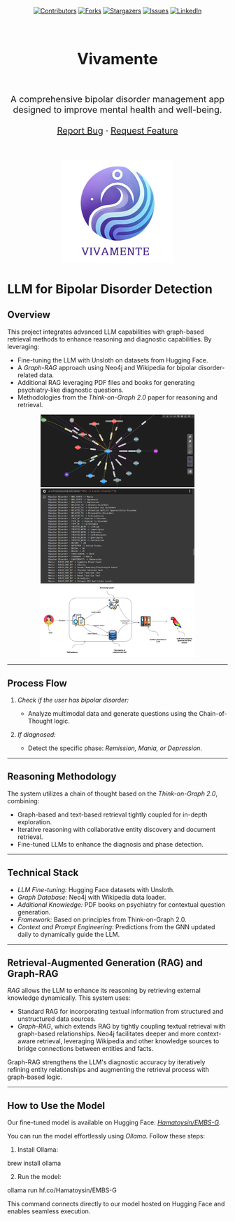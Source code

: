 
<div align="center">

[![Contributors][contributors-shield]][contributors-url]
[![Forks][forks-shield]][forks-url]
[![Stargazers][stars-shield]][stars-url]
[![Issues][issues-shield]][issues-url]
[![LinkedIn][linkedin-shield]](https://www.linkedin.com/in/ahmed-essouaied)
</div>

<!-- PROJECT LOGO -->
<br />
<div align="center">
    <h1 style="font-size:35px">Vivamente <br></h1>
    <br>
    <p style="font-size:20px" align="center">
        A comprehensive bipolar disorder management app designed to improve mental health and well-being.
    <br>
    <br>
    <a href="https://github.com/ahmedessouaied/TSYP12_VIVAMENTE/issues/new?labels=bug&template=bug-report---.md">Report Bug</a>
    ·
    <a href="https://github.com/ahmedessouaied/TSYP12_VIVAMENTE/issues/new?labels=enhancement&template=feature-request---.md">Request Feature</a>
  </p>
  <br><br>
  <a href="https://github.com/ahmedessouaied/TSYP12_VIVAMENTE">
    <img src="./images/logo.png" alt="Logo" width="256px">
  </a>
</div>

# LLM for Bipolar Disorder Detection

## Overview
This project integrates advanced LLM capabilities with graph-based retrieval methods to enhance reasoning and diagnostic capabilities. By leveraging:

- Fine-tuning the LLM with Unsloth on datasets from Hugging Face.
- A *Graph-RAG* approach using Neo4j and Wikipedia for bipolar disorder-related data.
- Additional RAG leveraging PDF files and books for generating psychiatry-like diagnostic questions.
- Methodologies from the *Think-on-Graph 2.0* paper for reasoning and retrieval.

<div style="display:flex;flex-direction:column;justify-content:center;" align="center">
      <div>
        <img  width="70%" src="./images/GraphRAG.png" alt="First Page">
      </div>
      <div>
        <img  width="70%" src="./images/GraphRAG(1).png" alt="First Page">
      </div>
      <div>
        <img  width="70%" src="./images/GraphRAG(3).png" alt="First Page">
      </div>
</div>

---

## Process Flow
1. *Check if the user has bipolar disorder:*
   - Analyze multimodal data and generate questions using the Chain-of-Thought logic.

2. *If diagnosed:*
   - Detect the specific phase: *Remission, Mania, or Depression*.

---

## Reasoning Methodology
The system utilizes a chain of thought based on the *Think-on-Graph 2.0*, combining:

- Graph-based and text-based retrieval tightly coupled for in-depth exploration.
- Iterative reasoning with collaborative entity discovery and document retrieval.
- Fine-tuned LLMs to enhance the diagnosis and phase detection.

---

## Technical Stack

- *LLM Fine-tuning:* Hugging Face datasets with Unsloth.
- *Graph Database:* Neo4j with Wikipedia data loader.
- *Additional Knowledge:* PDF books on psychiatry for contextual question generation.
- *Framework:* Based on principles from Think-on-Graph 2.0.
- *Context and Prompt Engineering:* Predictions from the GNN updated daily to dynamically guide the LLM.

---

## Retrieval-Augmented Generation (RAG) and Graph-RAG

*RAG* allows the LLM to enhance its reasoning by retrieving external knowledge dynamically. This system uses:

- Standard RAG for incorporating textual information from structured and unstructured data sources.
- *Graph-RAG*, which extends RAG by tightly coupling textual retrieval with graph-based relationships. Neo4j facilitates deeper and more context-aware retrieval, leveraging Wikipedia and other knowledge sources to bridge connections between entities and facts.

Graph-RAG strengthens the LLM's diagnostic accuracy by iteratively refining entity relationships and augmenting the retrieval process with graph-based logic.

---

## How to Use the Model

Our fine-tuned model is available on Hugging Face: *[Hamatoysin/EMBS-G](https://huggingface.co/Hamatoysin/EMBS-G)*.

You can run the model effortlessly using *Ollama*. Follow these steps:

1. Install Ollama:
   
brew install ollama

2. Run the model:
   
ollama run hf.co/Hamatoysin/EMBS-G

This command connects directly to our model hosted on Hugging Face and enables seamless execution.


[contributors-shield]: https://img.shields.io/github/contributors/ahmedessouaied/TSYP12_VIVAMENTE.svg?style=for-the-badge
[contributors-url]: https://github.com/ahmedessouaied/TSYP12_VIVAMENTE/graphs/contributors
[forks-shield]: https://img.shields.io/github/forks/ahmedessouaied/TSYP12_VIVAMENTE.svg?style=for-the-badge
[forks-url]: https://github.com/ahmedessouaied/TSYP12_VIVAMENTE/network/members
[stars-shield]: https://img.shields.io/github/stars/ahmedessouaied/TSYP12_VIVAMENTE.svg?style=for-the-badge
[stars-url]: https://github.com/ahmedessouaied/TSYP12_VIVAMENTE/stargazers
[issues-shield]: https://img.shields.io/github/issues/ahmedessouaied/TSYP12_VIVAMENTE.svg?style=for-the-badge
[issues-url]: https://github.com/ahmedessouaied/TSYP12_VIVAMENTE/issues
[license-shield]: https://img.shields.io/github/license/ahmedessouaied/TSYP12_VIVAMENTE.svg?style=for-the-badge
[license-url]: https://github.com/ahmedessouaied/TSYP12_VIVAMENTE/blob/master/LICENSE
[linkedin-shield]: https://img.shields.io/badge/-LinkedIn-black.svg?style=for-the-badge&logo=linkedin&colorB=555
[linkedin-url]: https://www.linkedin.com/in/ahmed-essouaied/
